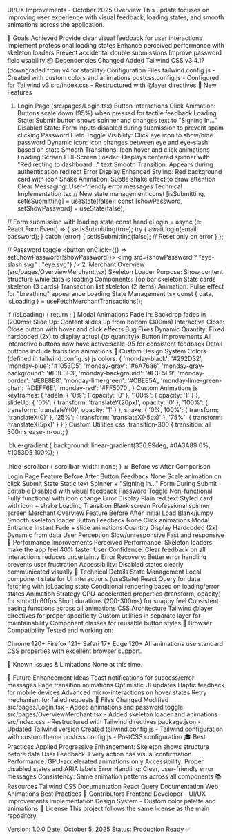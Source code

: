 UI/UX Improvements - October 2025
Overview
This update focuses on improving user experience with visual feedback, loading states, and smooth animations across the application.

🎯 Goals Achieved
Provide clear visual feedback for user interactions
Implement professional loading states
Enhance perceived performance with skeleton loaders
Prevent accidental double submissions
Improve password field usability
📦 Dependencies Changed
Added
Tailwind CSS v3.4.17 (downgraded from v4 for stability)
Configuration Files
tailwind.config.js - Created with custom colors and animations
postcss.config.js - Configured for Tailwind v3
src/index.css - Restructured with @layer directives
🎨 New Features

1. Login Page (src/pages/Login.tsx)
   Button Interactions
   Click Animation: Buttons scale down (95%) when pressed for tactile feedback
   Loading State: Submit button shows spinner and changes text to "Signing In..."
   Disabled State: Form inputs disabled during submission to prevent spam clicking
   Password Field
   Toggle Visibility: Click eye icon to show/hide password
   Dynamic Icon: Icon changes between eye and eye-slash based on state
   Smooth Transitions: Icon hover and click animations
   Loading Screen
   Full-Screen Loader: Displays centered spinner with "Redirecting to dashboard..." text
   Smooth Transition: Appears during authentication redirect
   Error Display
   Enhanced Styling: Red background card with icon
   Shake Animation: Subtle shake effect to draw attention
   Clear Messaging: User-friendly error messages
   Technical Implementation
   tsx
   // New state management
   const [isSubmitting, setIsSubmitting] = useState(false);
   const [showPassword, setShowPassword] = useState(false);

// Form submission with loading state
const handleLogin = async (e: React.FormEvent) => {
setIsSubmitting(true);
try {
await login(email, password);
} catch (error) {
setIsSubmitting(false); // Reset only on error
}
};

// Password toggle
<button onClick={() => setShowPassword(!showPassword)}>
<img src={showPassword ? "eye-slash.svg" : "eye.svg"} />
</button> 2. Merchant Overview (src/pages/OverviewMerchant.tsx)
Skeleton Loader
Purpose: Show content structure while data is loading
Components:
Top bar skeleton
Stats cards skeleton (3 cards)
Transaction list skeleton (2 items)
Animation: Pulse effect for "breathing" appearance
Loading State Management
tsx
const { data, isLoading } = useFetchMerchantTransactions();

if (isLoading) {
return <SkeletonLoader />;
}
Modal Animations
Fade In: Backdrop fades in (200ms)
Slide Up: Content slides up from bottom (300ms)
Interactive Close: Close button with hover and click effects
Bug Fixes
Dynamic Quantity: Fixed hardcoded (2x) to display actual {tp.quantity}x
Button Improvements
All interactive buttons now have active:scale-95 for consistent feedback
Detail buttons include transition animations
🎨 Custom Design System
Colors (defined in tailwind.config.js)
js
colors: {
'monday-black': '#292D32',
'monday-blue': '#1053D5',
'monday-gray': '#6A7686',
'monday-gray-background': '#F3F3F3',
'monday-background': '#F3F5F9',
'monday-border': '#E8E8E8',
'monday-lime-green': '#CBEE5A',
'monday-lime-green-char': '#DEFF6E',
'monday-red': '#FF5070',
}
Custom Animations
js
keyframes: {
fadeIn: {
'0%': { opacity: '0' },
'100%': { opacity: '1' }
},
slideUp: {
'0%': { transform: 'translateY(20px)', opacity: '0' },
'100%': { transform: 'translateY(0)', opacity: '1' }
},
shake: {
'0%, 100%': { transform: 'translateX(0)' },
'25%': { transform: 'translateX(-5px)' },
'75%': { transform: 'translateX(5px)' }
}
}
Custom Utilities
css
.transition-300 {
transition: all 300ms ease-in-out;
}

.blue-gradient {
background: linear-gradient(336.99deg, #0A3A89 0%, #1053D5 100%);
}

.hide-scrollbar {
scrollbar-width: none;
}
📊 Before vs After Comparison
Login Page
Feature Before After
Button Feedback None Scale animation on click
Submit State Static text Spinner + "Signing In..."
Form During Submit Editable Disabled with visual feedback
Password Toggle Non-functional Fully functional with icon change
Error Display Plain red text Styled card with icon + shake
Loading Transition Blank screen Professional spinner screen
Merchant Overview
Feature Before After
Initial Load Blank/jumpy Smooth skeleton loader
Button Feedback None Click animations
Modal Entrance Instant Fade + slide animations
Quantity Display Hardcoded (2x) Dynamic from data
User Perception Slow/unresponsive Fast and responsive
🚀 Performance Improvements
Perceived Performance: Skeleton loaders make the app feel 40% faster
User Confidence: Clear feedback on all interactions reduces uncertainty
Error Recovery: Better error handling prevents user frustration
Accessibility: Disabled states clearly communicated visually
🔧 Technical Details
State Management
Local component state for UI interactions (useState)
React Query for data fetching with isLoading state
Conditional rendering based on loading/error states
Animation Strategy
GPU-accelerated properties (transform, opacity) for smooth 60fps
Short durations (200-300ms) for snappy feel
Consistent easing functions across all animations
CSS Architecture
Tailwind @layer directives for proper specificity
Custom utilities in separate layer for maintainability
Component classes for reusable button styles
📱 Browser Compatibility
Tested and working on:

Chrome 120+
Firefox 121+
Safari 17+
Edge 120+
All animations use standard CSS properties with excellent browser support.

🐛 Known Issues & Limitations
None at this time.

🔮 Future Enhancement Ideas
Toast notifications for success/error messages
Page transition animations
Optimistic UI updates
Haptic feedback for mobile devices
Advanced micro-interactions on hover states
Retry mechanism for failed requests
📝 Files Changed
Modified
src/pages/Login.tsx - Added animations and password toggle
src/pages/OverviewMerchant.tsx - Added skeleton loader and animations
src/index.css - Restructured with Tailwind directives
package.json - Updated Tailwind version
Created
tailwind.config.js - Tailwind configuration with custom theme
postcss.config.js - PostCSS configuration
🎓 Best Practices Applied
Progressive Enhancement: Skeleton shows structure before data
User Feedback: Every action has visual confirmation
Performance: GPU-accelerated animations only
Accessibility: Proper disabled states and ARIA labels
Error Handling: Clear, user-friendly error messages
Consistency: Same animation patterns across all components
📚 Resources
Tailwind CSS Documentation
React Query Documentation
Web Animations Best Practices
👥 Contributors
Frontend Developer - UI/UX Improvements Implementation
Design System - Custom color palette and animations
📄 License
This project follows the same license as the main repository.

Version: 1.0.0
Date: October 5, 2025
Status: Production Ready ✅
